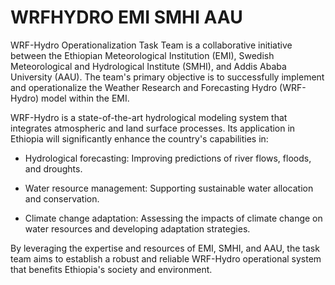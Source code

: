 # WRFHYDRO EMI SMHI AAU

WRF-Hydro Operationalization Task Team is a collaborative initiative between the Ethiopian Meteorological Institution (EMI), Swedish Meteorological and Hydrological Institute (SMHI), and Addis Ababa University (AAU). The team's primary objective is to successfully implement and operationalize the Weather Research and Forecasting Hydro (WRF-Hydro) model within the EMI.

WRF-Hydro is a state-of-the-art hydrological modeling system that integrates atmospheric and land surface processes. Its application in Ethiopia will significantly enhance the country's capabilities in:

  - Hydrological forecasting: Improving predictions of river flows, floods, and droughts.
  
  - Water resource management: Supporting sustainable water allocation and conservation.
  
  - Climate change adaptation: Assessing the impacts of climate change on water resources and developing adaptation strategies.

By leveraging the expertise and resources of EMI, SMHI, and AAU, the task team aims to establish a robust and reliable WRF-Hydro operational system that benefits Ethiopia's society and environment.
